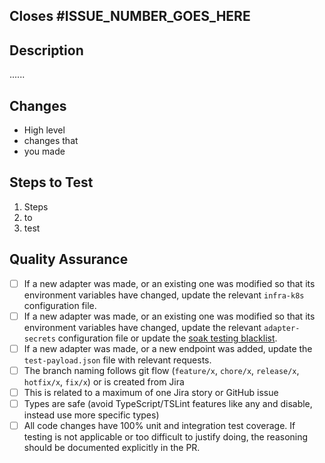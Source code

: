 <!-- Employees: Please use Clubhouse/Shortcuts's "Open PR" button from the relevant story or include links to relevant Clubhouse/Shortcut stories in your branch name, commit messages, or pull request comments. Do not add links to your pull request description, they will be ignored. https://help.clubhouse.io/hc/en-us/articles/207540323-Using-The-Clubhouse-GitHub-Integration -->

<!-- Employees: Delete this section. -->

## Closes #ISSUE_NUMBER_GOES_HERE

## Description

......

## Changes

- High level
- changes that
- you made

<!-- Acceptance testing steps, automated tests should _always_ be included -->

## Steps to Test

1. Steps
2. to
3. test

## Quality Assurance

- [ ] If a new adapter was made, or an existing one was modified so that its environment variables have changed, update the relevant `infra-k8s` configuration file.
- [ ] If a new adapter was made, or an existing one was modified so that its environment variables have changed, update the relevant `adapter-secrets` configuration file or update the [soak testing blacklist](/packages/scripts/src/get-changed-adapters/soakTestBlacklist.ts).
- [ ] If a new adapter was made, or a new endpoint was added, update the `test-payload.json` file with relevant requests.
- [ ] The branch naming follows git flow (`feature/x`, `chore/x`, `release/x`, `hotfix/x`, `fix/x`) or is created from Jira
- [ ] This is related to a maximum of one Jira story or GitHub issue
- [ ] Types are safe (avoid TypeScript/TSLint features like any and disable, instead use more specific types)
- [ ] All code changes have 100% unit and integration test coverage. If testing is not applicable or too difficult to justify doing, the reasoning should be documented explicitly in the PR.
